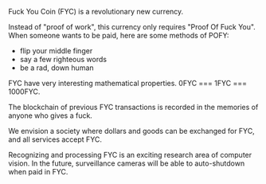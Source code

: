 Fuck You Coin (FYC) is a revolutionary new currency.

Instead of "proof of work", this currency only requires "Proof Of Fuck You". When someone wants to be paid, here are some methods of POFY:
* flip your middle finger
* say a few righteous words
* be a rad, down human

FYC have very interesting mathematical properties. 0FYC === 1FYC === 1000FYC.

The blockchain of previous FYC transactions is recorded in the memories of anyone who gives a fuck.

We envision a society where dollars and goods can be exchanged for FYC, and all services accept FYC.

Recognizing and processing FYC is an exciting research area of computer vision. In the future, surveillance cameras will be able to auto-shutdown when paid in FYC.
